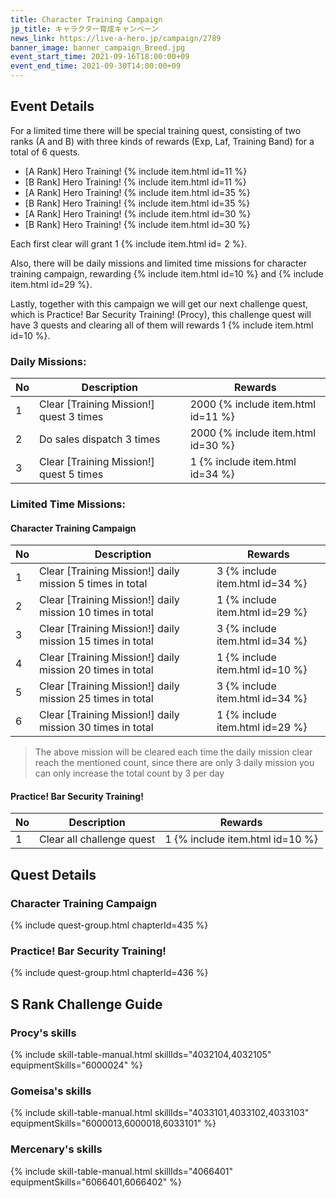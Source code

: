 ```yaml
---
title: Character Training Campaign
jp_title: キャラクター育成キャンペーン
news_link: https://live-a-hero.jp/campaign/2789
banner_image: banner_campaign_Breed.jpg 
event_start_time: 2021-09-16T18:00:00+09
event_end_time: 2021-09-30T14:00:00+09
---
```


## Event Details

For a limited time there will be special training quest, consisting of two ranks (A and B) with three kinds of rewards (Exp, Laf, Training Band) for a total of 6 quests.

- \[A Rank\] Hero Training! {% include item.html id=11 %}     
- \[B Rank\] Hero Training! {% include item.html id=11 %}     
- \[A Rank\] Hero Training! {% include item.html id=35 %}      
- \[B Rank\] Hero Training! {% include item.html id=35 %}     
- \[A Rank\] Hero Training! {% include item.html id=30 %} 
- \[B Rank\] Hero Training! {% include item.html id=30 %} 

Each first clear will grant 1 {% include item.html id= 2 %}.

Also, there will be daily missions and limited time missions for character training campaign, rewarding {% include item.html id=10 %} and {% include item.html id=29 %}.

Lastly, together with this campaign we will get our next challenge quest, which is Practice! Bar Security Training! (Procy), this challenge quest will have 3 quests and clearing all of them will rewards 1 {% include item.html id=10 %}.

### Daily Missions: 

| No | Description | Rewards |
|----|-----------------------------------------------------------|----------------|
| 1  | Clear \[Training Mission!\] quest 3 times | 2000 {% include item.html id=11 %} |
| 2  | Do sales dispatch 3 times | 2000 {% include item.html id=30 %} |
| 3  | Clear \[Training Mission!\] quest 5 times  | 1 {% include item.html id=34 %} |

### Limited Time Missions: 

#### Character Training Campaign

| No | Description | Rewards |
|----|-----------------------------------------------------------|----------------|
| 1  | Clear \[Training Mission!\] daily mission 5 times in total | 3 {% include item.html id=34 %} |
| 2  | Clear \[Training Mission!\] daily mission 10 times in total | 1 {% include item.html id=29 %} |
| 3  | Clear \[Training Mission!\] daily mission 15 times in total | 3 {% include item.html id=34 %} |
| 4  | Clear \[Training Mission!\] daily mission 20 times in total | 1 {% include item.html id=10 %} |
| 5  | Clear \[Training Mission!\] daily mission 25 times in total | 3 {% include item.html id=34 %} |
| 6  | Clear \[Training Mission!\] daily mission 30 times in total | 1 {% include item.html id=29 %} |

> The above mission will be cleared each time the daily mission clear reach the mentioned count, since there are only 3 daily mission you can only increase the total count by 3 per day

#### Practice! Bar Security Training!

| No | Description | Rewards |
|----|-----------------------------------------------------------|----------------|
| 1  | Clear all challenge quest | 1 {% include item.html id=10 %} |

## Quest Details

### Character Training Campaign

{% include quest-group.html chapterId=435 %}

### Practice! Bar Security Training!

{% include quest-group.html chapterId=436 %}

## S Rank Challenge Guide

### Procy's skills

{% include skill-table-manual.html skillIds="4032104,4032105" equipmentSkills="6000024" %}

### Gomeisa's skills

{% include skill-table-manual.html skillIds="4033101,4033102,4033103" equipmentSkills="6000013,6000018,6033101" %}

### Mercenary's skills

{% include skill-table-manual.html skillIds="4066401" equipmentSkills="6066401,6066402" %}
